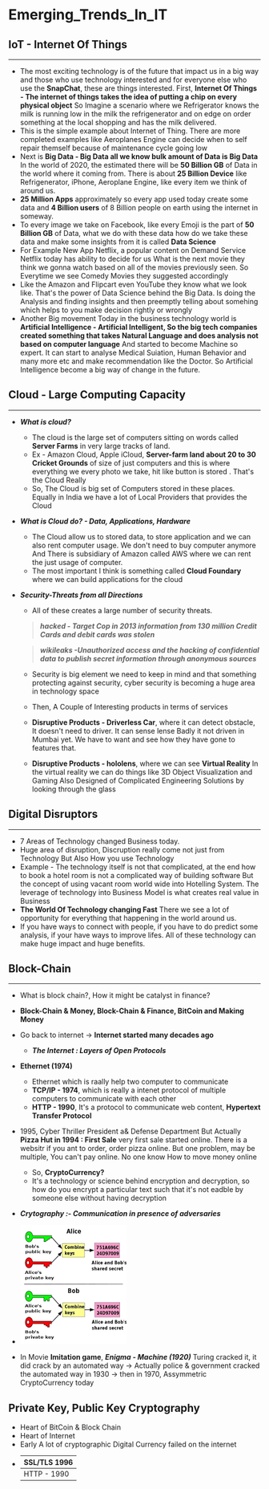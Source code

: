 # Emerging_Trends_In_IT


## **IoT - Internet Of Things**
***
- The most exciting technology is of the future that impact us in a big way and those who use technology interested and for everyone else who use the **SnapChat**, these are things interested. First, **Internet Of Things - The internet of things takes the idea of putting a chip on every physical object** So Imagine a scenario where we Refrigerator knows the milk is running low in the milk the refrigenerator and on edge on order something at the local shopping and has the milk delivered.
- This is the simple example about Internet of Thing. There are more completed examples like Aeroplanes Engine can decide when to self repair themself because of maintenance cycle going low
- Next is **Big Data - Big Data all we know bulk amount of Data is Big Data** In the world of 2020, the estimated there will be **50 Billion GB** of Data in the world where it coming from. There is about **25 Billion Device** like Refrigenerator, iPhone, Aeroplane Engine, like every item we think of around us.
- **25 Million Apps** approximately so every app used today create some data and **4 Billion users** of 8 Billion people on earth using the internet in someway.
- To every image we take on Facebook, like every Emoji is the part of **50 Billion GB** of Data, what we do with these data how do we take these data and make some insights from it is called **Data Science**
- For Example New App Netflix, a popular content on Demand Service Netflix today has ability to decide for us What is the next movie they think we gonna watch based on all of the movies previously seen. So Everytime we see Comedy Movies they suggested accordingly
- Like the Amazon and Flipcart even YouTube they know what we look like. That's the power of Data Science behind the Big Data. Is doing the Analysis and finding insights and then preemptly telling about somehing which helps to you make decision rightly or wrongly
- Another Big movement Today in the business technology world is **Artificial Intelligence - Artificial Intelligent, So the big tech companies created something that takes Natural Language and does analysis not based on computer language** And started to become Machine so expert. It can start to analyse Medical Suiation, Human Behavior and many more etc and make recommendation like the Doctor. So Artificial Intelligence become a big way of change in the future.


## **Cloud - Large Computing Capacity**
***
- ***What is cloud?***
  - The cloud is the large set of computers sitting on words called **Server Farms** in very large tracks of land.
  - Ex - Amazon Cloud, Apple iCloud, **Server-farm land about 20 to 30 Cricket Grounds** of size of just computers and this is where everything we every photo we take, hit like button is stored . That's the Cloud Really
  - So, The Cloud is big set of Computers stored in these places. Equally in India we have a lot of Local Providers that provides the Cloud

- ***What is Cloud do? - Data, Applications, Hardware***
  - The Cloud allow us to stored data, to store application and we can also rent computer usage. We don't need to buy computer anymore And There is subsidiary of Amazon called AWS where we can rent the just usage of computer.
  - The most important I think is something called **Cloud Foundary** where we can build applications for the cloud
  
- ***Security-Threats from all Directions***
  - All of these creates a large number of security threats.
  
  > ***hacked - Target Cop in 2013 information from 130 million Credit Cards and debit cards was stolen***
  
  > ***wikileaks -Unauthorized access and the hacking of confidential data to publish secret information through anonymous sources***
  
  - Security is big element we need to keep in mind and that something protecting against security, cyber security is becoming a huge area in technology space
  
  - Then, A Couple of Interesting products in terms of services
  
  - **Disruptive Products - Driverless Car**, where it can detect obstacle, It doesn't need to driver. It can sense lense Badly it not driven in Mumbai yet. We have to want and see how they have gone to features that.
  
  - **Disruptive Products - hololens**, where we can see **Virtual Reality** In the virtual reality we can do things like 3D Object Visualization and Gaming Also Designed of Complicated Engineering Solutions by looking through the glass
  

## **Digital Disruptors**
***
- 7 Areas of Technology changed Business today.
- Huge area of disruption, Discruption really come not just from Technology But Also How you use Technology
- Example - The technology itself is not that complicated, at the end how to book a hotel room is not a complicated way of building software But the concept of using vacant room world wide into Hotelling System. The leverage of technology into Business Model is what creates real value in Business
- **The World Of Technology changing Fast** There we see a lot of opportunity for everything that happening in the world around us.
- If you have ways to connect with people, if you have to do predict some analysis, if your have ways to improve lifes. All of these technology can make huge impact and huge benefits.





## **Block-Chain**
***
- What is block chain?, How it might be catalyst in finance?
- **Block-Chain & Money, Block-Chain & Finance, BitCoin and Making Money**
- Go back to internet -> **Internet started many decades ago**
  - ***The Internet : Layers of Open Protocols***
  
- **Ethernet (1974)**
  - Ethernet which is raally help two computer to communicate
  - **TCP/IP - 1974**, which is really a intenet protocol of multiple computers to communicate with each other
  - **HTTP - 1990**, It's a protocol to communicate web content, **Hypertext Transfer Protocol**

- 1995, Cyber Thriller President a& Defense Department But Actually **Pizza Hut in 1994 : First Sale** very first sale started online. There is a websitr if you ant to order, order pizza online. But one problem, may be multiple, You can't pay online. No one know How to move money online
  - So, **CryptoCurrency?**
  - It's a technology or science behind encryption and decryption, so how do you encrypt a particular text such that it's not eadble by someone else without having decryption
 
- ***Crytography :- Communication in presence of adversaries***
- ![Cryto](crypto.png)
- In Movie **Imitation game**, ***Enigma - Machine (1920)*** Turing cracked it, it did crack by an automated way -> Actually police & government cracked the automated way in 1930 -> then in 1970, Assymmetric CryptoCurrency today


## **Private Key, Public Key Cryptography**
- Heart of BitCoin & Block Chain
- Heart of Internet
- Early A lot of cryptographic Digital Currency failed on the internet
- |SSL/TLS 1996|
  |-------|
  | HTTP - 1990|
